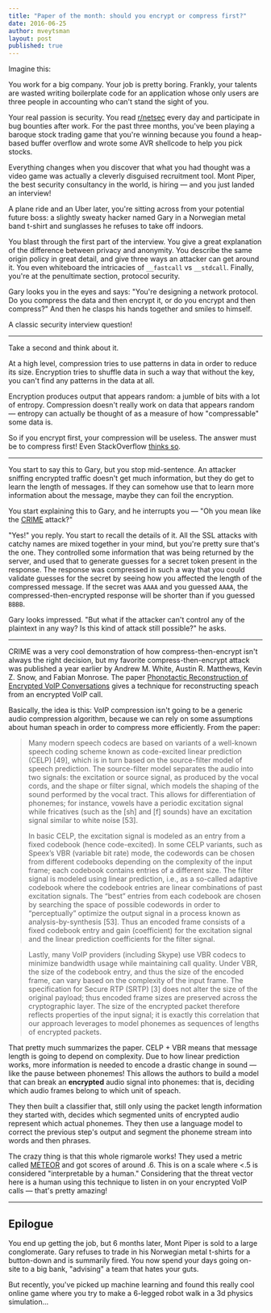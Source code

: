 ```yaml
---
title: "Paper of the month: should you encrypt or compress first?"
date: 2016-06-25
author: mveytsman
layout: post
published: true
---
```


Imagine this:

You work for a big company. Your job is pretty boring. Frankly, your talents are wasted writing boilerplate code for an application whose only users are three people in accounting who can't stand the sight of you.

Your real passion is security. You read [r/netsec](www.reddit.com/r/netsec) every day and participate in bug bounties after work. For the past three months, you've been playing a baroque stock trading game that you're winning because you found a heap-based buffer overflow and wrote some AVR shellcode to help you pick stocks.

Everything changes when you discover that what you had thought was a video game was actually a cleverly disguised recruitment tool. Mont Piper, the best security consultancy in the world, is hiring &mdash; and you just landed an interview!

A plane ride and an Uber later, you're sitting across from your potential future boss: a slightly sweaty hacker named Gary in a Norwegian metal band t-shirt and sunglasses he refuses to take off indoors.

You blast through the first part of the interview. You give a great explanation of the difference between privacy and anonymity. You describe the same origin policy in great detail, and give three ways an attacker can get around it. You even whiteboard the intricacies of `__fastcall` vs `__stdcall`. Finally, you're at the penultimate section, protocol security.

Gary looks you in the eyes and says: "You're designing a network protocol. Do you compress the data and then encrypt it, or do you encrypt and then compress?" And then he clasps his hands together and smiles to himself.

A classic security interview question!

- - -

Take a second and think about it. 

At a high level, compression tries to use patterns in data in order to reduce its size. Encryption tries to shuffle data in such a way that without the key, you can't find any patterns in the data at all. 

Encryption produces output that appears random: a jumble of bits with a lot of entropy. Compression doesn't really work on data that appears random &mdash; entropy can actually be thought of as a measure of how "compressable" some data is.

So if you encrypt first, your compression will be useless. The answer must be to compress first! Even StackOverflow [thinks so](http://stackoverflow.com/questions/4676095/when-compressing-and-encrypting-should-i-compress-first-or-encrypt-first).

- - -

You start to say this to Gary, but you stop mid-sentence. An attacker sniffing encrypted traffic doesn't get much information, but they do get to learn the length of messages. If they can somehow use that to learn more information about the message, maybe they can foil the encryption.

You start explaining this to Gary, and he interrupts you &mdash; "Oh you mean like the [CRIME](https://www.nccgroup.trust/us/about-us/newsroom-and-events/blog/2012/september/details-on-the-crime-attack/) attack?"

"Yes!" you reply. You start to recall the details of it. All the SSL attacks with catchy names are mixed together in your mind, but you're pretty sure that's the one. They controlled some information that was being returned by the server, and used that to generate guesses for a secret token present in the response. The response was compressed in such a way that you could validate guesses for the secret by seeing how you affected the length of the compressed message. If the secret was `AAAA` and you guessed `AAAA`, the compressed-then-encrypted response will be shorter than if you guessed `BBBB`.

Gary looks impressed. "But what if the attacker can't control any of the plaintext in any way? Is this kind of attack still possible?" he asks.

- - -

CRIME was a very cool demonstration of how compress-then-encrypt isn't always the right decision, but my favorite compress-then-encrypt attack was published a year earlier by Andrew M. White, Austin R. Matthews, Kevin Z. Snow, and Fabian Monrose. The paper [Phonotactic Reconstruction of Encrypted VoIP Conversations](http://www.cs.unc.edu/~fabian/papers/foniks-oak11.pdf) gives a technique for reconstructing speach from an encrypted VoIP call.

Basically, the idea is this: VoIP compression isn't going to be a generic audio compression algorithm, because we can rely on some assumptions about human speach in order to compress more efficiently. From the paper:

> Many modern speech codecs are based on variants of a well-known speech coding
> scheme known as code-excited linear prediction (CELP) [49], which is in turn
> based on the source-filter model of speech prediction. The source-filter model
> separates the audio into two signals: the excitation or source signal, as
> produced by the vocal cords, and the shape or filter signal, which models the
> shaping of the sound performed by the vocal tract. This allows for
> differentiation of phonemes; for instance, vowels have a periodic excitation
> signal while fricatives (such as the [sh] and [f] sounds) have an excitation
> signal similar to white noise [53].
>
> In basic CELP, the excitation signal is modeled as an entry
> from a fixed codebook (hence code-excited). In some CELP
> variants, such as Speex’s VBR (variable bit rate) mode, the codewords can
> be chosen from different codebooks depending on the complexity
> of the input frame; each codebook contains entries
> of a different size. The filter signal is modeled using linear
> prediction, i.e., as a so-called adaptive codebook where the
> codebook entries are linear combinations of past excitation
> signals. The “best” entries from each codebook are chosen
> by searching the space of possible codewords in order
> to “perceptually” optimize the output signal in a process
> known as analysis-by-synthesis [53]. Thus an encoded frame
> consists of a fixed codebook entry and gain (coefficient) for
> the excitation signal and the linear prediction coefficients for
> the filter signal.

> Lastly, many VoIP providers (including Skype) use VBR 
> codecs to minimize bandwidth usage while maintaining
> call quality. Under VBR, the size of the codebook entry,
> and thus the size of the encoded frame, can vary based
> on the complexity of the input frame. The specification
> for Secure RTP (SRTP) [3] does not alter the size of the
> original payload; thus encoded frame sizes are preserved
> across the cryptographic layer. The size of the encrypted
> packet therefore reflects properties of the input signal; it is
> exactly this correlation that our approach leverages to model
> phonemes as sequences of lengths of encrypted packets.

That pretty much summarizes the paper. CELP + VBR means that message length is going to depend on complexity. Due to how linear prediction works, more information is needed to encode a drastic change in sound &mdash; like the pause between phonemes! This allows the authors to build a model that can break an **encrypted** audio signal into phonemes: that is, deciding which audio frames belong to which unit of speach.

They then built a classifier that, still only using the packet length information they started with, decides which segmented units of encrypted audio represent which actual phonemes. They then use a language model to correct the previous step's output and segment the phoneme stream into words and then phrases.

The crazy thing is that this whole rigmarole works! They used a metric called [METEOR](http://www.cs.cmu.edu/~alavie/METEOR/) and got scores of around .6. This is on a scale where &lt;.5 is considered "interpretable by a human." Considering that the threat vector here is a human using this technique to listen in on your encrypted VoIP calls &mdash; that's pretty amazing! 

- - -

## Epilogue

You end up getting the job, but 6 months later, Mont Piper is sold to a large conglomerate. Gary refuses to trade in his Norwegian metal t-shirts for a button-down and is summarily fired. You now spend your days going on-site to a big bank, "advising" a team that hates your guts.

But recently, you've picked up machine learning and found this really cool online game where you try to make a 6-legged robot walk in a 3d physics simulation...
